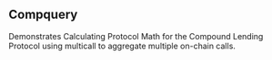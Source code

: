 ## Compquery

Demonstrates Calculating Protocol Math for the Compound Lending Protocol using multicall to aggregate multiple on-chain calls.
